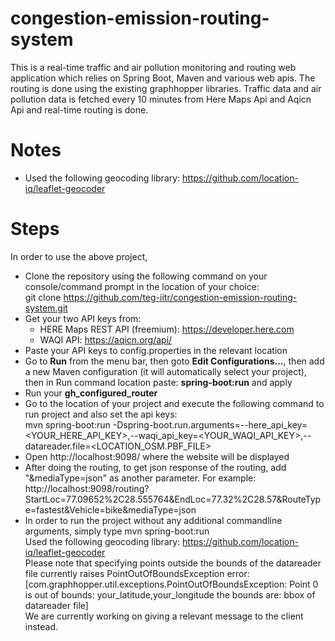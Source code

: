 # congestion-emission-routing-system
This is a real-time traffic and air pollution monitoring and routing web application which relies on Spring Boot, Maven and various web apis. 
The routing is done using the existing graphhopper libraries. Traffic data and air pollution data is fetched every 10 minutes from Here Maps Api and Aqicn Api and real-time routing is done.<br>
# Notes
* Used the following geocoding library: https://github.com/location-iq/leaflet-geocoder <br>
# Steps
In order to use the above project,
* Clone the repository using the following command on your console/command prompt in the location of your choice: <br>git clone https://github.com/teg-iitr/congestion-emission-routing-system.git 
* Get your two API keys from:
  * HERE Maps REST API (freemium): https://developer.here.com
  * WAQI API: https://aqicn.org/api/
* Paste your API keys to config.properties in the relevant location
* Go to **Run** from the menu bar, then goto **Edit Configurations...**, then add a new Maven configuration (it will automatically select your project), then in Run command location paste: **spring-boot:run** and apply
* Run your **gh_configured_router** 
* Go to the location of your project and execute the following command to run project and also set the api keys:<br> mvn spring-boot:run -Dspring-boot.run.arguments=--here_api_key=<YOUR_HERE_API_KEY>,--waqi_api_key=<YOUR_WAQI_API_KEY>,--datareader.file=<LOCATION_OSM.PBF_FILE>
* Open http://localhost:9098/ where the website will be displayed
* After doing the routing, to get json response of the routing, add "&mediaType=json" as another parameter. For example: http://localhost:9098/routing?StartLoc=77.09652%2C28.555764&EndLoc=77.32%2C28.57&RouteType=fastest&Vehicle=bike&mediaType=json
* In order to run the project without any additional commandline arguments, simply type  mvn spring-boot:run  <br>
Used the following geocoding library: https://github.com/location-iq/leaflet-geocoder<br>
Please note that specifying points outside the bounds of the datareader file currently raises PointOutOfBoundsException error:<br>
[com.graphhopper.util.exceptions.PointOutOfBoundsException: Point 0 is out of bounds: your_latitude,your_longitude the bounds are: bbox of datareader file] <br>
We are currently working on giving a relevant message to the client instead.